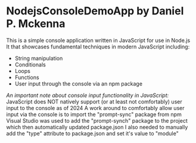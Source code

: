 # NodejsConsoleDemoApp by Daniel P. Mckenna
This is a simple console application written in JavaScript for use in Node.js
It that showcases fundamental techniques in modern JavaScript including:
- String manipulation
- Conditionals
- Loops
- Functions
- User input through the console via an npm package

*An important note about console input functionality in JavaScript:*
JavaScript does NOT natively support (or at least not comfortably) user input to the console as of 2024
A work around to comfortably allow user input via the console is to import the "prompt-sync" package from npm
Visual Studio was used to add the "prompt-synch" package to the project which then automatically updated package.json
I also needed to manually add the "type" attribute to package.json and set it's value to "module"